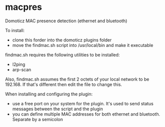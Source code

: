 # macpres
Domoticz MAC presence detection (ethernet and bluetooth)

To install:
- clone this forder into the domoticz plugins folder
- move the findmac.sh script into /usr/local/bin and make it executable

findmac.sh requires the following utilities to be installed:
- l2ping
- arp-scan

Also, findmac.sh assumes the first 2 octets of your local network to be 192.168. If that's different then edit the file to change this.

When installing and configuring the plugin:
- use a free port on your system for the plugin. It's used to send status messages between the script and the plugin
- you can define multiple MAC addresses for both ethernet and bluetooth. Separate by a semicolon


